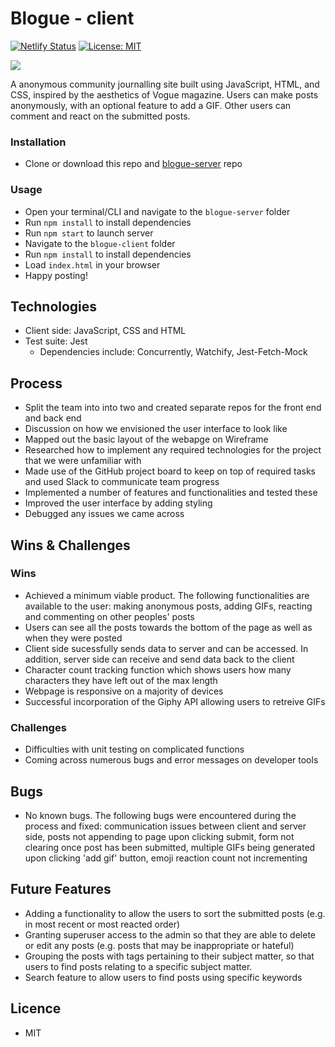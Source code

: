 # Blogue - client

[![Netlify Status](https://api.netlify.com/api/v1/badges/226f0fc3-cf20-46f0-a3a6-9405d6a47167/deploy-status)](https://app.netlify.com/sites/blogue/deploys)
[![License: MIT](https://img.shields.io/badge/License-MIT-yellow.svg)](https://opensource.org/licenses/MIT)

![](assets/images/demo.gif)

A anonymous community journalling site built using JavaScript, HTML, and CSS, inspired by the aesthetics of Vogue magazine.
Users can make posts anonymously, with an optional feature to add a GIF.
Other users can comment and react on the submitted posts.

### Installation

-   Clone or download this repo and [blogue-server](https://github.com/roselynle/blogue-server) repo

### Usage

-   Open your terminal/CLI and navigate to the `blogue-server` folder
-   Run `npm install` to install dependencies
-   Run `npm start` to launch server
-   Navigate to the `blogue-client` folder
-   Run `npm install` to install dependencies
-   Load `index.html` in your browser
-   Happy posting!

## Technologies

-   Client side: JavaScript, CSS and HTML
-   Test suite: Jest
    -   Dependencies include: Concurrently, Watchify, Jest-Fetch-Mock

## Process

-   Split the team into into two and created separate repos for the front end and back end
-   Discussion on how we envisioned the user interface to look like
-   Mapped out the basic layout of the webapge on Wireframe
-   Researched how to implement any required technologies for the project that we were unfamiliar with
-   Made use of the GitHub project board to keep on top of required tasks and used Slack to communicate team progress
-   Implemented a number of features and functionalities and tested these
-   Improved the user interface by adding styling
-   Debugged any issues we came across

## Wins & Challenges

### Wins

-   Achieved a minimum viable product. The following functionalities are available to the user: making anonymous posts, adding GIFs, reacting and commenting on other peoples' posts
-   Users can see all the posts towards the bottom of the page as well as when they were posted
-   Client side sucessfully sends data to server and can be accessed. In addition, server side can receive and send data back to the client
-   Character count tracking function which shows users how many characters they have left out of the max length
-   Webpage is responsive on a majority of devices
-   Successful incorporation of the Giphy API allowing users to retreive GIFs

### Challenges

-   Difficulties with unit testing on complicated functions
-   Coming across numerous bugs and error messages on developer tools

## Bugs

-   No known bugs. The following bugs were encountered during the process and fixed: communication issues between client and server side, posts not appending to page upon clicking submit, form not clearing once post has been submitted, multiple GIFs being generated upon clicking 'add gif' button, emoji reaction count not incrementing

## Future Features

-   Adding a functionality to allow the users to sort the submitted posts (e.g. in most recent or most reacted order)
-   Granting superuser access to the admin so that they are able to delete or edit any posts (e.g. posts that may be inappropriate or hateful)
-   Grouping the posts with tags pertaining to their subject matter, so that users to find posts relating to a specific subject matter.
-   Search feature to allow users to find posts using specific keywords

## Licence

-   MIT
